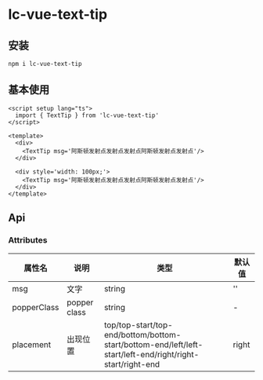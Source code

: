 
# lc-vue-text-tip

## 安装

```
npm i lc-vue-text-tip
```

## 基本使用

<script setup lang="ts">
  import { TextTip } from 'lc-vue-text-tip'
</script>

<div>
  <TextTip msg='阿斯顿发射点发射点发射点阿斯顿发射点发射点'/>  
</div>

<div style='width: 100px;'>
  <TextTip msg='阿斯顿发射点发射点发射点阿斯顿发射点发射点'/>  
</div>

```vue
<script setup lang="ts">
  import { TextTip } from 'lc-vue-text-tip'
</script>

<template>
  <div>
    <TextTip msg='阿斯顿发射点发射点发射点阿斯顿发射点发射点'/>  
  </div>

  <div style='width: 100px;'>
    <TextTip msg='阿斯顿发射点发射点发射点阿斯顿发射点发射点'/>  
  </div>
</template>
```

## Api

### Attributes

| 属性名 | 说明 | 类型 | 默认值 |
| ---- | ---- | ---- | ---- |
| msg | 文字 | string | '' |
| popperClass | popper class | string | - |
| placement |	出现位置  |	top/top-start/top-end/bottom/bottom-start/bottom-end/left/left-start/left-end/right/right-start/right-end |	right |
